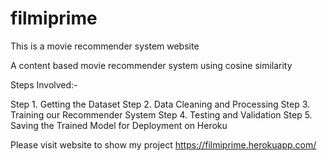# filmiprime

This is a movie recommender system website

A content based movie recommender system using cosine similarity


Steps Involved:-

Step 1. Getting the Dataset
Step 2. Data Cleaning and Processing
Step 3. Training our Recommender System
Step 4. Testing and Validation
Step 5. Saving the Trained Model for Deployment on Heroku

Please visit website to show my project
https://filmiprime.herokuapp.com/
